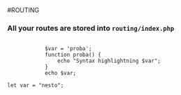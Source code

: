 #ROUTING

### All your routes are stored into `routing/index.php`

<code>
			$var = 'proba';
			function proba() {
				echo "Syntax highlightning $var";		
			}
			echo $var;
</code>

<code>
let var = "nesto";
</code>